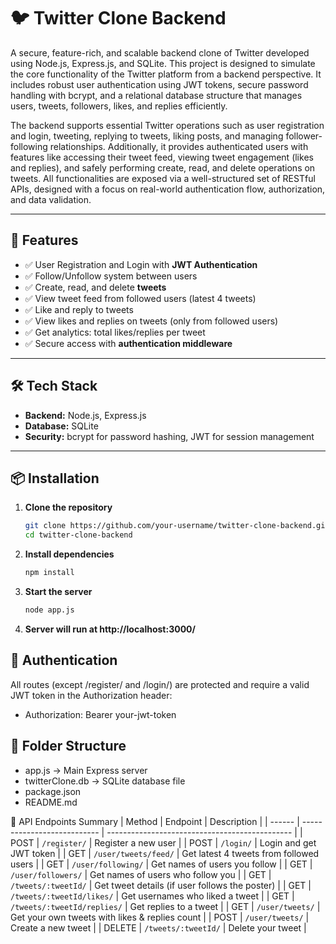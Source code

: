 # 🐦 Twitter Clone Backend

A secure, feature-rich, and scalable backend clone of Twitter developed using Node.js, Express.js, and SQLite. This project is designed to simulate the core functionality of the Twitter platform from a backend perspective. It includes robust user authentication using JWT tokens, secure password handling with bcrypt, and a relational database structure that manages users, tweets, followers, likes, and replies efficiently.

The backend supports essential Twitter operations such as user registration and login, tweeting, replying to tweets, liking posts, and managing follower-following relationships. Additionally, it provides authenticated users with features like accessing their tweet feed, viewing tweet engagement (likes and replies), and safely performing create, read, and delete operations on tweets. All functionalities are exposed via a well-structured set of RESTful APIs, designed with a focus on real-world authentication flow, authorization, and data validation.

---

## 🚀 Features

- ✅ User Registration and Login with **JWT Authentication**
- ✅ Follow/Unfollow system between users
- ✅ Create, read, and delete **tweets**
- ✅ View tweet feed from followed users (latest 4 tweets)
- ✅ Like and reply to tweets
- ✅ View likes and replies on tweets (only from followed users)
- ✅ Get analytics: total likes/replies per tweet
- ✅ Secure access with **authentication middleware**

---

## 🛠️ Tech Stack

- **Backend:** Node.js, Express.js
- **Database:** SQLite
- **Security:** bcrypt for password hashing, JWT for session management

---

## 📦 Installation

1. **Clone the repository**
   ```bash
   git clone https://github.com/your-username/twitter-clone-backend.git
   cd twitter-clone-backend
2. **Install dependencies**
   ```bash
   npm install
3. **Start the server**
   ```bash
   node app.js
3. **Server will run at http://localhost:3000/**

## 🔐 Authentication
All routes (except /register/ and /login/) are protected and require a valid JWT token in the Authorization header: 
- Authorization: Bearer your-jwt-token

## 📂 Folder Structure
 - app.js              -> Main Express server
 - twitterClone.db     -> SQLite database file
 - package.json
 - README.md

📑 API Endpoints Summary
| Method | Endpoint                    | Description                                    |
| ------ | --------------------------- | ---------------------------------------------- |
| POST   | `/register/`                | Register a new user                            |
| POST   | `/login/`                   | Login and get JWT token                        |
| GET    | `/user/tweets/feed/`        | Get latest 4 tweets from followed users        |
| GET    | `/user/following/`          | Get names of users you follow                  |
| GET    | `/user/followers/`          | Get names of users who follow you              |
| GET    | `/tweets/:tweetId/`         | Get tweet details (if user follows the poster) |
| GET    | `/tweets/:tweetId/likes/`   | Get usernames who liked a tweet                |
| GET    | `/tweets/:tweetId/replies/` | Get replies to a tweet                         |
| GET    | `/user/tweets/`             | Get your own tweets with likes & replies count |
| POST   | `/user/tweets/`             | Create a new tweet                             |
| DELETE | `/tweets/:tweetId/`         | Delete your tweet                              |


